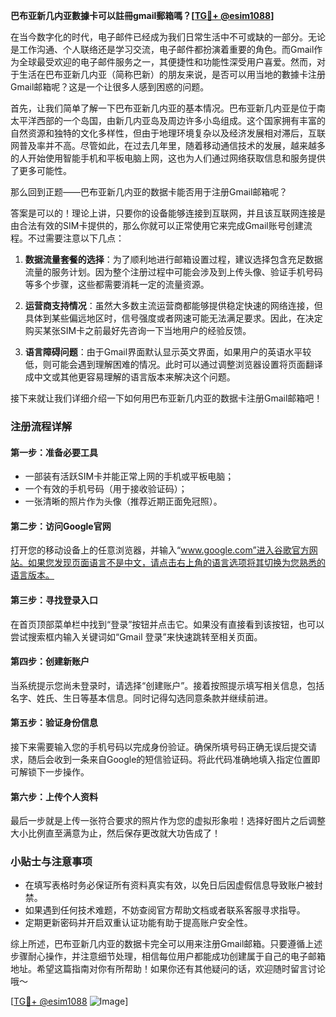 **巴布亚新几内亚數據卡可以註冊gmail郵箱嗎？[[TG💪+ @esim1088](https://t.me/s/esim1088)]**

在当今数字化的时代，电子邮件已经成为我们日常生活中不可或缺的一部分。无论是工作沟通、个人联络还是学习交流，电子邮件都扮演着重要的角色。而Gmail作为全球最受欢迎的电子邮件服务之一，其便捷性和功能性深受用户喜爱。然而，对于生活在巴布亚新几内亚（简称巴新）的朋友来说，是否可以用当地的數據卡注册Gmail邮箱呢？这是一个让很多人感到困惑的问题。

首先，让我们简单了解一下巴布亚新几内亚的基本情况。巴布亚新几内亚是位于南太平洋西部的一个岛国，由新几内亚岛及周边许多小岛组成。这个国家拥有丰富的自然资源和独特的文化多样性，但由于地理环境复杂以及经济发展相对滞后，互联网普及率并不高。尽管如此，在过去几年里，随着移动通信技术的发展，越来越多的人开始使用智能手机和平板电脑上网，这也为人们通过网络获取信息和服务提供了更多可能性。

那么回到正题——巴布亚新几内亚的数据卡能否用于注册Gmail邮箱呢？

答案是可以的！理论上讲，只要你的设备能够连接到互联网，并且该互联网连接是由合法有效的SIM卡提供的，那么你就可以正常使用它来完成Gmail账号创建流程。不过需要注意以下几点：

1. **数据流量套餐的选择**：为了顺利地进行邮箱设置过程，建议选择包含充足数据流量的服务计划。因为整个注册过程中可能会涉及到上传头像、验证手机号码等多个步骤，这些都需要消耗一定的流量资源。
   
2. **运营商支持情况**：虽然大多数主流运营商都能够提供稳定快速的网络连接，但具体到某些偏远地区时，信号强度或者网速可能无法满足要求。因此，在决定购买某张SIM卡之前最好先咨询一下当地用户的经验反馈。
    
3. **语言障碍问题**：由于Gmail界面默认显示英文界面，如果用户的英语水平较低，则可能会遇到理解困难的情况。此时可以通过调整浏览器设置将页面翻译成中文或其他更容易理解的语言版本来解决这个问题。

接下来就让我们详细介绍一下如何用巴布亚新几内亚的数据卡注册Gmail邮箱吧！

### 注册流程详解

#### 第一步：准备必要工具
- 一部装有活跃SIM卡并能正常上网的手机或平板电脑；
- 一个有效的手机号码（用于接收验证码）；
- 一张清晰的照片作为头像（推荐近期正面免冠照）。

#### 第二步：访问Google官网
打开您的移动设备上的任意浏览器，并输入“www.google.com”进入谷歌官方网站。如果您发现页面语言不是中文，请点击右上角的语言选项将其切换为您熟悉的语言版本。

#### 第三步：寻找登录入口
在首页顶部菜单栏中找到“登录”按钮并点击它。如果没有直接看到该按钮，也可以尝试搜索框内输入关键词如“Gmail 登录”来快速跳转至相关页面。

#### 第四步：创建新账户
当系统提示您尚未登录时，请选择“创建账户”。接着按照提示填写相关信息，包括名字、姓氏、生日等基本信息。同时记得勾选同意条款并继续前进。

#### 第五步：验证身份信息
接下来需要输入您的手机号码以完成身份验证。确保所填号码正确无误后提交请求，随后会收到一条来自Google的短信验证码。将此代码准确地填入指定位置即可解锁下一步操作。

#### 第六步：上传个人资料
最后一步就是上传一张符合要求的照片作为您的虚拟形象啦！选择好图片之后调整大小比例直至满意为止，然后保存更改就大功告成了！

### 小贴士与注意事项
- 在填写表格时务必保证所有资料真实有效，以免日后因虚假信息导致账户被封禁。
- 如果遇到任何技术难题，不妨查阅官方帮助文档或者联系客服寻求指导。
- 定期更新密码并开启双重认证功能有助于提高账户安全性。

综上所述，巴布亚新几内亚的数据卡完全可以用来注册Gmail邮箱。只要遵循上述步骤耐心操作，并注意细节处理，相信每位用户都能成功创建属于自己的电子邮箱地址。希望这篇指南对你有所帮助！如果你还有其他疑问的话，欢迎随时留言讨论哦～

[[TG💪+ @esim1088](https://t.me/s/esim1088) ![Image](https://i.postimg.cc/4NQfJmqS/Snipaste-2025-05-13-00-14-12.png)]